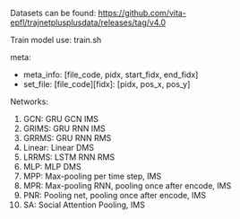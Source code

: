 Datasets can be found: https://github.com/vita-epfl/trajnetplusplusdata/releases/tag/v4.0

Train model use: train.sh

meta:
- meta_info: [file_code, pidx, start_fidx, end_fidx]
- set_file: [file_code][fidx]: [pidx, pos_x, pos_y]

Networks:
1. GCN: GRU GCN IMS
1. GRIMS: GRU RNN IMS
1. GRRMS: GRU RNN RMS
1. Linear: Linear DMS
1. LRRMS: LSTM RNN RMS
1. MLP: MLP DMS
1. MPP: Max-pooling per time step, IMS
1. MPR: Max-pooling RNN, pooling once after encode, IMS
1. PNR: Pooling net, pooling once after encode, IMS
1. SA: Social Attention Pooling, IMS
